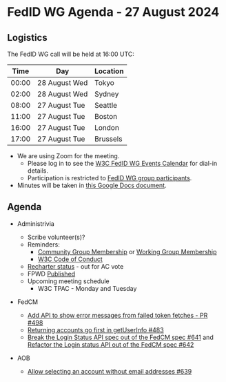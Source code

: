 # FedID WG Agenda - 27 August 2024

## Logistics

The FedID WG call will be held at 16:00 UTC:

| Time         | Day    | Location      |
| ------------ | ------ | ------------- |
| 00:00 | 28 August Wed | Tokyo         |
| 02:00 | 28 August Wed | Sydney        |
| 08:00 | 27 August Tue | Seattle       |
| 11:00 | 27 August Tue | Boston        |
| 16:00 | 27 August Tue | London        |
| 17:00 | 27 August Tue | Brussels      |


* We are using Zoom for the meeting.
    * Please log in to see the [W3C FedID WG Events Calendar](https://www.w3.org/groups/wg/fedid/calendar/) for dial-in details. 
    * Participation is restricted to [FedID WG group participants](https://www.w3.org/groups/wg/fedid/participants/).
* Minutes will be taken in [this Google Docs document](https://docs.google.com/document/d/1sXG7AdDO61nMSyO9Z3eic5aCTyRfJmwmKGl4yrNrL0k/edit).


## Agenda

* Administrivia
  * Scribe volunteer(s)?
  * Reminders: 
     * [Community Group Membership](https://www.w3.org/community/fed-id/) or [Working Group Membership](https://www.w3.org/groups/wg/fedid/)
     * [W3C Code of Conduct](https://www.w3.org/policies/code-of-conduct/)
  * [Recharter status](https://www.w3.org/2024/07/wg-fedid-charter.html) - out for AC vote
  * FPWD [Published](https://www.w3.org/TR/fedcm/)
  * Upcoming meeting schedule
     * W3C TPAC - Monday and Tuesday
 
* FedCM
  * [Add API to show error messages from failed token fetches - PR #498](https://github.com/w3c-fedid/FedCM/pull/498)
  * [Returning accounts go first in getUserInfo #483](https://github.com/w3c-fedid/FedCM/pull/483)
  * [Break the Login Status API spec out of the FedCM spec #641](https://github.com/w3c-fedid/FedCM/issues/641) and [Refactor the Login status API out of the FedCM spec #642](https://github.com/w3c-fedid/FedCM/pull/642)

* AOB
  * [Allow selecting an account without email addresses #639](https://github.com/w3c-fedid/FedCM/issues/639)
 
